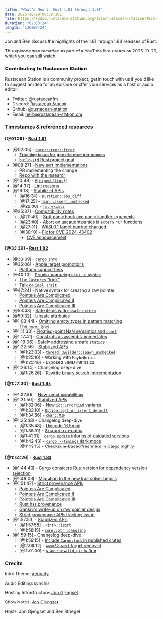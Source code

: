 ```yaml
---
title: "What's New in Rust 1.81 through 1.84"
date: 2025-10-29T08:09:10Z
file: https://audio.rustacean-station.org/file/rustacean-station/2025-10-29-rust-1.81-1.82-1.83-1.84.mp3
duration: "02:03:14"
length: "136850424"
---
```


Jon and Ben discuss the highlights of the 1.81 through 1.84 releases of Rust.

This episode was recorded as part of a YouTube live stream on
2025-10-26, which you can [still
watch](https://youtube.com/live/6mwVWmKONY0).

### Contributing to Rustacean Station

Rustacean Station is a community project; get in touch with us if you'd like to suggest an idea for an episode or offer your services as a host or audio editor!

 - Twitter: [@rustaceanfm](https://twitter.com/rustaceanfm)
 - Discord: [Rustacean Station](https://discord.gg/cHc3Gyc)
 - Github: [@rustacean-station](https://github.com/rustacean-station/)
 - Email: [hello@rustacean-station.org](mailto:hello@rustacean-station.org)

### Timestamps & referenced resources

#### [@01:58] - [Rust 1.81](https://blog.rust-lang.org/2024/09/05/Rust-1.81.0/)

 - [@02:05] - [`core::error::Error`](https://blog.rust-lang.org/2024/09/05/Rust-1.81.0/#core-error-error)
   - [Tracking issue for generic member access](https://github.com/rust-lang/rust/issues/99301)
   - [`build-std` Rust project goal](https://rust-lang.github.io/rust-project-goals/2025h1/build-std.html)
 - [@08:27] - [New sort implementations](https://blog.rust-lang.org/2024/09/05/Rust-1.81.0/#new-sort-implementations)
   - [PR implementing the change](https://github.com/rust-lang/rust/pull/124032/)
   - [Repo with the research](https://github.com/Voultapher/sort-research-rs/)
 - [@10:49] - [`#[expect(lint)]`](https://blog.rust-lang.org/2024/09/05/Rust-1.81.0/#expect-lint)
 - [@14:37] - [Lint reasons](https://blog.rust-lang.org/2024/09/05/Rust-1.81.0/#lint-reasons)
 - [@16:18] - [Stabilized APIs](https://blog.rust-lang.org/2024/09/05/Rust-1.81.0/#stabilized-apis)
    - [@16:34] - [`Duration::abs_diff`](https://doc.rust-lang.org/stable/core/time/struct.Duration.html#method.abs_diff)
    - [@17:25] - [`hint::assert_unchecked`](https://doc.rust-lang.org/stable/core/hint/fn.assert_unchecked.html)
    - [@22:36] - [`fs::exists`](https://doc.rust-lang.org/stable/std/fs/fn.exists.html)
 - [@25:37] - [Compatibility notes](https://blog.rust-lang.org/2024/09/05/Rust-1.81.0/#compatibility-notes)
    - [@20:40] - [Split panic hook and panic handler arguments](https://blog.rust-lang.org/2024/09/05/Rust-1.81.0/#split-panic-hook-and-panic-handler-arguments)
    - [@23:00] - [Abort on uncaught panics in `extern "C"` functions](https://blog.rust-lang.org/2024/09/05/Rust-1.81.0/#abort-on-uncaught-panics-in-extern-c-functions)
    - [@27:01] - [WASI 0.1 target naming changed](https://blog.rust-lang.org/2024/09/05/Rust-1.81.0/#wasi-0-1-target-naming-changed)
    - [@30:10] - [Fix for CVE-2024-43402](https://blog.rust-lang.org/2024/09/05/Rust-1.81.0/#fixes-cve-2024-43402)
      - [CVE announcement](https://blog.rust-lang.org/2024/09/04/cve-2024-43402.html)

#### [@33:39] - [Rust 1.82](https://blog.rust-lang.org/2024/10/17/Rust-1.82.0/)

 - [@33:39] - [`cargo info`](https://blog.rust-lang.org/2024/10/17/Rust-1.82.0/#cargo-info)
 - [@35:06] - [Apple target promotions](https://blog.rust-lang.org/2024/10/17/Rust-1.82.0/#apple-target-promotions)
   - [Platform support tiers](https://doc.rust-lang.org/stable/rustc/platform-support.html)
 - [@40:10] - [Precise capturing `use<..>` syntax](https://blog.rust-lang.org/2024/10/17/Rust-1.82.0/#precise-capturing-use-syntax)
   - [The `Captures` "trick"](https://github.com/rust-lang/rfcs/blob/master/text/3498-lifetime-capture-rules-2024.md#the-captures-trick)
   - [Talk on `impl Trait`](https://www.youtube.com/watch?v=CWiz_RtA1Hw)
 - [@47:24] - [Native syntax for creating a raw pointer](https://blog.rust-lang.org/2024/10/17/Rust-1.82.0/#native-syntax-for-creating-a-raw-pointer)
   - [Pointers Are Complicated](https://www.ralfj.de/blog/2018/07/24/pointers-and-bytes.html)
   - [Pointers Are Complicated II](https://www.ralfj.de/blog/2020/12/14/provenance.html)
   - [Pointers Are Complicated III](https://www.ralfj.de/blog/2022/04/11/provenance-exposed.html)
 - [@53:43] - [Safe items with `unsafe extern`](https://blog.rust-lang.org/2024/10/17/Rust-1.82.0/#safe-items-with-unsafe-extern)
 - [@59:32] - [Unsafe attributes](https://blog.rust-lang.org/2024/10/17/Rust-1.82.0/#unsafe-attributes)
 - [@1:03:44] - [Omitting empty types in pattern matching](https://blog.rust-lang.org/2024/10/17/Rust-1.82.0/#omitting-empty-types-in-pattern-matching)
   - [The `never` type](https://doc.rust-lang.org/std/primitive.never.html)
 - [@1:11:33] - [Floating-point NaN semantics and `const`](https://blog.rust-lang.org/2024/10/17/Rust-1.82.0/#floating-point-nan-semantics-and-const)
 - [@1:17:41] - [Constants as assembly immediates](https://blog.rust-lang.org/2024/10/17/Rust-1.82.0/#constants-as-assembly-immediates)
 - [@1:19:06] - [Safely addressing unsafe `static`s](https://blog.rust-lang.org/2024/10/17/Rust-1.82.0/#safely-addressing-unsafe-statics)
 - [@1:22:56] - [Stabilized APIs](https://blog.rust-lang.org/2024/10/17/Rust-1.82.0/#stabilized-apis)
   - [@1:23:03] - [`thread::Builder::spawn_unchecked`](https://doc.rust-lang.org/stable/std/thread/struct.Builder.html#method.spawn_unchecked)
   - [@1:25:10] - Working with `MaybeUninit`
   - [@1:25:48] - Exposed SIMD intrinsics
 - [@1:26:14] - Changelog deep-dive
   - [@1:26:26] - [Rewrite binary search implementation](https://github.com/rust-lang/rust/pull/128254)

#### [@1:27:30] - [Rust 1.83](https://blog.rust-lang.org/2024/11/28/Rust-1.83.0/)

 - [@1:27:55] - [New const capabilities](https://blog.rust-lang.org/2024/11/28/Rust-1.83.0/#new-const-capabilities)
 - [@1:31:50] - [Stabilized APIs](https://blog.rust-lang.org/2024/11/28/Rust-1.83.0/#stabilized-apis)
   - [@1:32:06] - [New `io::ErrorKind` variants](https://doc.rust-lang.org/stable/std/io/enum.ErrorKind.html)
   - [@1:33:10] - [`Option::get_or_insert_default`](https://doc.rust-lang.org/stable/core/option/enum.Option.html#method.get_or_insert_default)
   - [@1:34:56] - [`char::MIN`](https://doc.rust-lang.org/stable/core/primitive.char.html#associatedconstant.MIN)
 - [@1:35:48] - Changelog deep-dive
   - [@1:35:48] - [Unicode 16 Emoji](https://www.unicode.org/emoji/charts-16.0/emoji-released.html)
   - [@1:39:51] - [Sysroot trim-paths](https://github.com/rust-lang/rust/pull/129687)
   - [@1:41:31] - [`cargo update` informs of outdated versions](https://doc.rust-lang.org/nightly/cargo/CHANGELOG.html#changed-9)
   - [@1:42:43] - [`cargo --timings` dark mode](https://github.com/rust-lang/cargo/pull/14588)
   - [@1:43:15] - [Checksum-based freshness in Cargo nightly](https://github.com/rust-lang/cargo/pull/14137)

#### [@1:44:26] - [Rust 1.84](https://blog.rust-lang.org/2025/01/09/Rust-1.84.0/)

 - [@1:44:40] - [Cargo considers Rust version for dependency version selection](https://blog.rust-lang.org/2025/01/09/Rust-1.84.0/#cargo-considers-rust-versions-for-dependency-version-selection)
 - [@1:49:03] - [Migration to the new trait solver begins](https://blog.rust-lang.org/2025/01/09/Rust-1.84.0/#migration-to-the-new-trait-solver-begins)
 - [@1:51:47] - [Strict provenance APIs](https://blog.rust-lang.org/2025/01/09/Rust-1.84.0/#strict-provenance-apis)
   - [Pointers Are Complicated](https://www.ralfj.de/blog/2018/07/24/pointers-and-bytes.html)
   - [Pointers Are Complicated II](https://www.ralfj.de/blog/2020/12/14/provenance.html)
   - [Pointers Are Complicated III](https://www.ralfj.de/blog/2022/04/11/provenance-exposed.html)
   - [Rust has provenance](https://rust-lang.github.io/rfcs/3559-rust-has-provenance.html)
   - [Gankra's write-up on raw pointer design](https://faultlore.com/blah/fix-rust-pointers/)
   - [Strict provenance APIs tracking issue](https://github.com/rust-lang/rust/issues/95228)
 - [@1:57:53] - [Stabilized APIs](https://blog.rust-lang.org/2025/01/09/Rust-1.84.0/#stabilized-apis)
   - [@1:57:58] - [`<int>::isqrt`](https://doc.rust-lang.org/stable/core/primitive.i32.html#method.isqrt)
   - [@1:58:15] - [`core::ptr::dangling`](https://doc.rust-lang.org/stable/core/ptr/fn.dangling.html)
 - [@1:59:15] - Changelog deep-dive
   - [@1:59:15] - [Include `Cargo.lock` in published crates](https://github.com/rust-lang/rust/pull/129248)
   - [@2:00:12] - [`wasm32-wasi` target removed](https://github.com/rust-lang/rust/releases/tag/1.84.0#Compatibility-Notes)
   - [@2:01:06] - [`&raw *invalid_ptr` is fine](https://github.com/rust-lang/rust/pull/129248)

### Credits

Intro Theme: [Aerocity](https://twitter.com/AerocityMusic)

Audio Editing: [synchis](https://bsky.app/profile/did:plc:b5oneeierz2iocpjh2t5sttg)

Hosting Infrastructure: [Jon Gjengset](https://thesquareplanet.com/)

Show Notes: [Jon Gjengset](https://thesquareplanet.com/)

Hosts: Jon Gjengset and Ben Striegel
